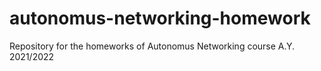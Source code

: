 # autonomus-networking-homework
Repository for the homeworks of Autonomus Networking course A.Y. 2021/2022
